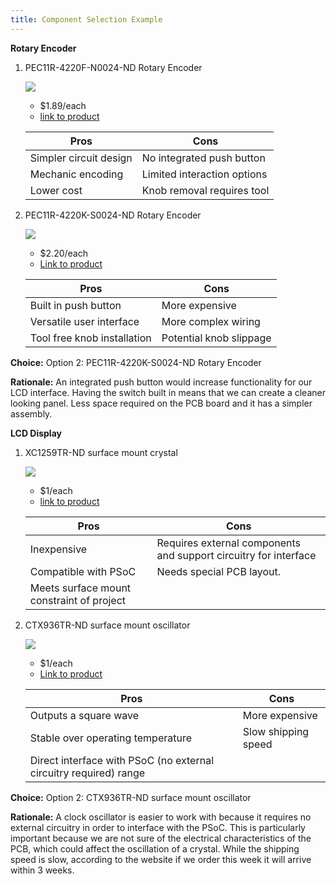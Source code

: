 ```yaml
---
title: Component Selection Example
---                                                   
```


**Rotary Encoder**

1. PEC11R-4220F-N0024-ND Rotary Encoder

    ![](<img width="200" height="200" alt="image" src="https://github.com/user-attachments/assets/0c0a8527-c071-43d1-9390-95dcc93203a3" />
)

    * $1.89/each
    * [link to product](https://www.digikey.com/en/products/detail/bourns-inc/PEC11R-4220F-N0024/4699220?gclsrc=aw.ds&gad_source=4&gad_campaignid=20232005509&gclid=CjwKCAjwr8LHBhBKEiwAy47uUmV-P2ILuPxBcfFMkXV66jv7qH3sR4MutpoOQgJ1kdWp-W5v6PoJZRoC0XQQAvD_BwE)

    | Pros                                      | Cons                                                             |
    | ----------------------------------------- | ---------------------------------------------------------------- |
    | Simpler circuit design                    | No integrated push button                                        |
    | Mechanic encoding                         | Limited interaction options                                      |
    | Lower cost                                | Knob removal requires tool                                       |

2. PEC11R-4220K-S0024-ND Rotary Encoder

    ![](<img width="200" height="200" alt="image" src="https://github.com/user-attachments/assets/296f9002-2d84-463f-b8e5-bd7ece7e1abe" />
)

    * $2.20/each
    * [Link to product](https://www.digikey.com/en/products/detail/bourns-inc/PEC11R-4220K-S0024/6164059?gclsrc=aw.ds&gad_source=4&gad_campaignid=20232005509&gclid=CjwKCAjwr8LHBhBKEiwAy47uUoJJXs03gWoiEB9TnnwgNjIXGr7vssQzdQrfOzL1QPFXgUomusDsvxoCFlQQAvD_BwE)

    | Pros                                                              | Cons                |
    | ----------------------------------------------------------------- | ------------------- |
    | Built in push button                                              | More expensive      |
    | Versatile user interface                                          | More complex wiring |
    | Tool free knob installation                                       | Potential knob slippage |

**Choice:** Option 2: PEC11R-4220K-S0024-ND Rotary Encoder

**Rationale:** An integrated push button would increase functionality for our LCD interface. Having the switch built in means that we can
create a cleaner looking panel. Less space required on the PCB board and it has a simpler assembly.

**LCD Display**

1. XC1259TR-ND surface mount crystal

    ![](png)

    * $1/each
    * [link to product](http://www.digikey.com/product-detail/en/ECS-40.3-S-5PX-TR/XC1259TR-ND/827366)

    | Pros                                      | Cons                                                             |
    | ----------------------------------------- | ---------------------------------------------------------------- |
    | Inexpensive                               | Requires external components and support circuitry for interface |
    | Compatible with PSoC                      | Needs special PCB layout.                                        |
    | Meets surface mount constraint of project |

1. CTX936TR-ND surface mount oscillator

    ![](image3.png)

    * $1/each
    * [Link to product](http://www.digikey.com/product-detail/en/636L3I001M84320/CTX936TR-ND/2292940)

    | Pros                                                              | Cons                |
    | ----------------------------------------------------------------- | ------------------- |
    | Outputs a square wave                                             | More expensive      |
    | Stable over operating temperature                                 | Slow shipping speed |
    | Direct interface with PSoC (no external circuitry required) range |

**Choice:** Option 2: CTX936TR-ND surface mount oscillator

**Rationale:** A clock oscillator is easier to work with because it requires no external circuitry in order to interface with the PSoC. This is particularly important because we are not sure of the electrical characteristics of the PCB, which could affect the oscillation of a crystal. While the shipping speed is slow, according to the website if we order this week it will arrive within 3 weeks.

